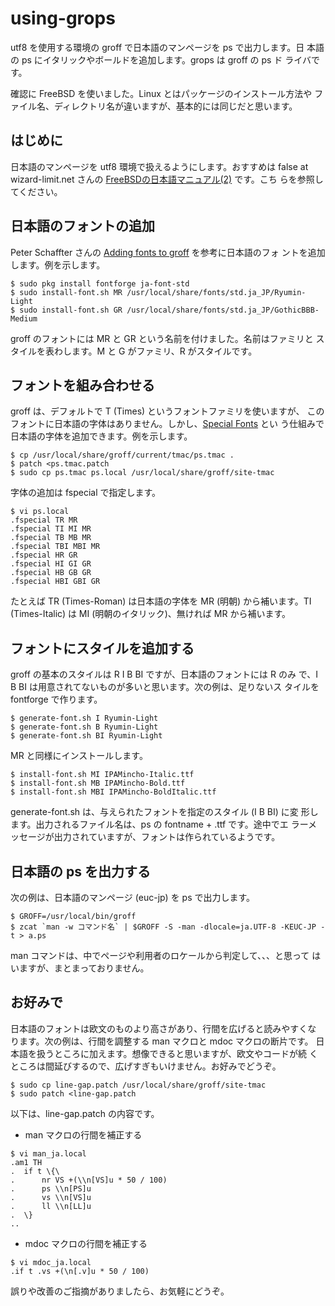# using-grops

utf8 を使用する環境の groff で日本語のマンページを ps で出力します。日
本語の ps にイタリックやボールドを追加します。grops は groff の ps ド
ライバです。

確認に FreeBSD を使いました。Linux とはパッケージのインストール方法や
ファイル名、ディレクトリ名が違いますが、基本的には同じだと思います。

## はじめに

日本語のマンページを utf8 環境で扱えるようにします。おすすめは false
at wizard-limit.net さんの [FreeBSDの日本語マニュアル(2)][] です。こち
らを参照してください。

[FreeBSDの日本語マニュアル(2)]: https://qiita.com/false-git@github/items/d1eb2f680801a1a75edb

## 日本語のフォントの追加

Peter Schaffter さんの [Adding fonts to groff][] を参考に日本語のフォ
ントを追加します。例を示します。

```
$ sudo pkg install fontforge ja-font-std
$ sudo install-font.sh MR /usr/local/share/fonts/std.ja_JP/Ryumin-Light
$ sudo install-font.sh GR /usr/local/share/fonts/std.ja_JP/GothicBBB-Medium
```

groff のフォントには MR と GR という名前を付けました。名前はファミリと
スタイルを表わします。M と G がファミリ、R がスタイルです。

[Adding fonts to groff]: http://www.schaffter.ca/mom/momdoc/appendices.html#fonts

## フォントを組み合わせる

groff は、デフォルトで T (Times) というフォントファミリを使いますが、
このフォントに日本語の字体はありません。しかし、[Special Fonts][] とい
う仕組みで日本語の字体を追加できます。例を示します。

```
$ cp /usr/local/share/groff/current/tmac/ps.tmac .
$ patch <ps.tmac.patch
$ sudo cp ps.tmac ps.local /usr/local/share/groff/site-tmac
```

字体の追加は fspecial で指定します。

```
$ vi ps.local
.fspecial TR MR
.fspecial TI MI MR
.fspecial TB MB MR
.fspecial TBI MBI MR
.fspecial HR GR
.fspecial HI GI GR
.fspecial HB GB GR
.fspecial HBI GBI GR
```

たとえば TR (Times-Roman) は日本語の字体を MR (明朝) から補います。TI
(Times-Italic) は MI (明朝のイタリック)、無ければ MR から補います。

[Special Fonts]: https://www.gnu.org/software/groff/manual/html_node/Special-Fonts.html

## フォントにスタイルを追加する

groff の基本のスタイルは R I B BI ですが、日本語のフォントには R のみ
で、I B BI は用意されてないものが多いと思います。次の例は、足りないス
タイルを fontforge で作ります。

```
$ generate-font.sh I Ryumin-Light
$ generate-font.sh B Ryumin-Light
$ generate-font.sh BI Ryumin-Light
```

MR と同様にインストールします。

```
$ install-font.sh MI IPAMincho-Italic.ttf
$ install-font.sh MB IPAMincho-Bold.ttf
$ install-font.sh MBI IPAMincho-BoldItalic.ttf
```

generate-font.sh は、与えられたフォントを指定のスタイル (I B BI) に変
形します。出力されるファイル名は、ps の fontname + .ttf です。途中でエ
ラーメッセージが出力されていますが、フォントは作られているようです。


## 日本語の ps を出力する

次の例は、日本語のマンページ (euc-jp) を ps で出力します。

```
$ GROFF=/usr/local/bin/groff
$ zcat `man -w コマンド名` | $GROFF -S -man -dlocale=ja.UTF-8 -KEUC-JP -t > a.ps
```

man コマンドは、中でページや利用者のロケールから判定して、、、と思って
はいますが、まとまっておりません。


## お好みで

日本語のフォントは欧文のものより高さがあり、行間を広げると読みやすくな
ります。次の例は、行間を調整する man マクロと mdoc マクロの断片です。
日本語を扱うところに加えます。想像できると思いますが、欧文やコードが続
くところは間延びするので、広げすぎもいけません。お好みでどうぞ。

```
$ sudo cp line-gap.patch /usr/local/share/groff/site-tmac
$ sudo patch <line-gap.patch
```

以下は、line-gap.patch の内容です。


* man マクロの行間を補正する

```
$ vi man_ja.local
.am1 TH
.  if t \{\
.      nr VS +(\\n[VS]u * 50 / 100)
.      ps \\n[PS]u
.      vs \\n[VS]u
.      ll \\n[LL]u
.  \}
..
```

* mdoc マクロの行間を補正する

```
$ vi mdoc_ja.local
.if t .vs +(\n[.v]u * 50 / 100)
```

誤りや改善のご指摘がありましたら、お気軽にどうぞ。

<!--

日本語のマンページは行末揃えを抑止するものとそうでないものがあります。
ハイフネーションも同様です。troff (ps 出力) は nroff (ターミナル出力)
より、1行に入る文字数が多いので、行末揃えを有効にした方が読みやすいも
のがあります。

たとえば n (nroff ターミナルへの出力) ではいままでどおり行揃えを抑止し、
それ以外は行末揃えを試すなら、行揃えを抑止する `.na` の前に `.if n` の
条件を付けます。ハイフネーションも同様です。

これをする perl のワンライナを示します。gzip、gunzip の実行や、文字コー
ドの変換は省きます。

```
$ perl -Mutf8 -Mopen=":std,:encoding(utf8)" -lpe \
    's/^([.]\s*)(na|hy\s+0)$/${1}if n .$2/' ...
```

ついでにテンやマルの後にスペースを添え、groff に行末揃えの調整をしやす
くする機会を与えるのもいいかもしれません。

-->
